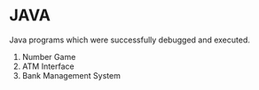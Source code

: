 # JAVA
Java programs which were successfully debugged and executed. 
<br>
1. Number Game<br>
2. ATM Interface <br>
3. Bank Management System
